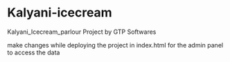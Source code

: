 # Kalyani-icecream
Kalyani_Icecream_parlour Project by GTP Softwares 



make changes while deploying the project in index.html for the admin panel to access the data
